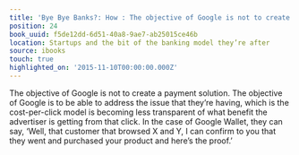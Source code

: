 ```yaml
---
title: 'Bye Bye Banks?: How : The objective of Google is not to create a payment solution.…'
position: 24
book_uuid: f5de12dd-6d51-40a8-9ae7-ab25015ce46b
location: Startups and the bit of the banking model they’re after
source: ibooks
touch: true
highlighted_on: '2015-11-10T00:00:00.000Z'
---
```


The objective of Google is not to create a payment solution. The objective of Google is to be able to address the issue that they’re having, which is the cost-per-click model is becoming less transparent of what benefit the advertiser is getting from that click.
In the case of Google Wallet, they can say, ‘Well, that customer that browsed X and Y, I can confirm to you that they went and purchased your product and here’s the proof.’